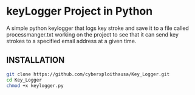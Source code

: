 # keyLogger Project in Python
A simple python keylogger that logs key stroke and save it to a file called processmanger.txt
working on the project to see that it can send key strokes to a specified email address at a given time.
## INSTALLATION
```bash
git clone https://github.com/cyberxploithausa/Key_Logger.git
cd Key_Logger
chmod +x keylogger.py
```
